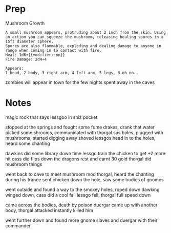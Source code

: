 # Prep

Mushroom Growth

	A small mushroom appears, protruding about 2 inch from the skin. Using an action you can squeeze the mushroom, releasing healing spores in a 15ft diameter sphere.
	Spores are also flammable, exploding and dealing damage to anyone in range when coming in to contact with fire.
	Heal: 1d6+{{modifier:con}}
	Fire Damage: 2d4+4

	Appears:
	1 head, 2 body, 3 right arm, 4 left arm, 5 legs, 6 oh no..

zombies will appear in town for the few nights spent away in the caves

# Notes

magic rock that says lessgoo in sniz pocket

stopped at the springs and fought some fume drakes, drank that water
picked some shrooms, communicated with thorgal
sus holes, plugged with mushrooms, started digging away
shoved lessgos head in to the holes, heard some chanting

dawkins did some library down time
lessgo train the chicken to get +2 more hit
cass did flips down the dragons rest and earnt 30 gold
thorgal did mushroom things

went back to cave to meet mushroom mod thorgal, heard the chanting during his trance
sent chicken down the hole, saw some bodies of gnomes

went outside and found a way to the smokey holes, roped down
dawking winged down, cass did a cool fall
lessgo fell, thorgal full speed down

came across the bodies, death by poison
duergar came up with another body, thorgal attacked instantly
killed him

went further down and found more gnome slaves and duergar with their commander

